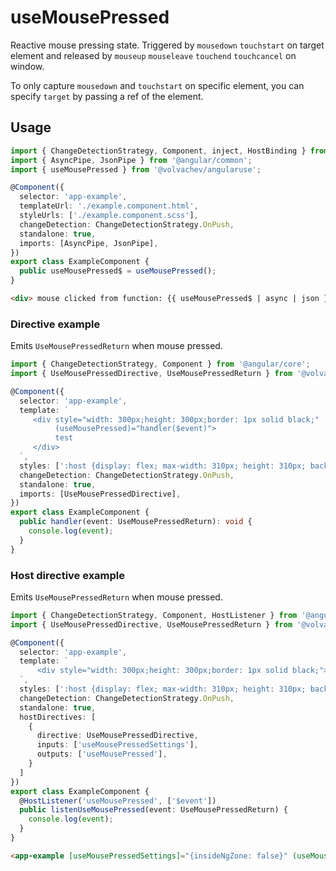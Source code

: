 # useMousePressed

Reactive mouse pressing state. Triggered by `mousedown` `touchstart` on target element and released by `mouseup` `mouseleave` `touchend` `touchcancel` on window.

To only capture `mousedown` and `touchstart` on specific element, you can specify `target` by passing a ref of the element.

## Usage

```ts
import { ChangeDetectionStrategy, Component, inject, HostBinding } from '@angular/core';
import { AsyncPipe, JsonPipe } from '@angular/common';
import { useMousePressed } from '@volvachev/angularuse';

@Component({
  selector: 'app-example',
  templateUrl: './example.component.html',
  styleUrls: ['./example.component.scss'],
  changeDetection: ChangeDetectionStrategy.OnPush,
  standalone: true,
  imports: [AsyncPipe, JsonPipe],
})
export class ExampleComponent {
  public useMousePressed$ = useMousePressed();
}
```

```html
<div> mouse clicked from function: {{ useMousePressed$ | async | json }}</div>
```

### Directive example

Emits `UseMousePressedReturn` when mouse pressed.

```ts
import { ChangeDetectionStrategy, Component } from '@angular/core';
import { UseMousePressedDirective, UseMousePressedReturn } from '@volvachev/angularuse';

@Component({
  selector: 'app-example',
  template: `
     <div style="width: 300px;height: 300px;border: 1px solid black;"
          (useMousePressed)="handler($event)">
          test
     </div>
  `,
  styles: [':host {display: flex; max-width: 310px; height: 310px; background: aquamarine;}'],
  changeDetection: ChangeDetectionStrategy.OnPush,
  standalone: true,
  imports: [UseMousePressedDirective],
})
export class ExampleComponent {
  public handler(event: UseMousePressedReturn): void {
    console.log(event);
  }
}
```

### Host directive example

Emits `UseMousePressedReturn` when mouse pressed.

```ts
import { ChangeDetectionStrategy, Component, HostListener } from '@angular/core';
import { UseMousePressedDirective, UseMousePressedReturn } from '@volvachev/angularuse';

@Component({
  selector: 'app-example',
  template: `
      <div style="width: 300px;height: 300px;border: 1px solid black;">example</div>
  `,
  styles: [':host {display: flex; max-width: 310px; height: 310px; background: aquamarine;}'],
  changeDetection: ChangeDetectionStrategy.OnPush,
  standalone: true,
  hostDirectives: [
    {
      directive: UseMousePressedDirective,
      inputs: ['useMousePressedSettings'],
      outputs: ['useMousePressed'],
    }
  ]
})
export class ExampleComponent {
  @HostListener('useMousePressed', ['$event'])
  public listenUseMousePressed(event: UseMousePressedReturn) {
    console.log(event);
  }
}
```

```html
<app-example [useMousePressedSettings]="{insideNgZone: false}" (useMousePressed)="listenUseMousePressed($event)"></app-example>
```